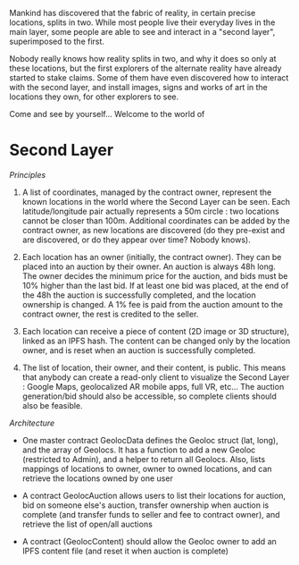 Mankind has discovered that the fabric of reality, in certain precise locations,
splits in two. While most people live their everyday lives in the main layer, some people
are able to see and interact in a "second layer", superimposed to the first.

Nobody really knows how reality splits in two, and why it does so only at these locations, but the first explorers
of the alternate reality have already started to stake claims. Some of them have even discovered how to
interact with the second layer, and install images, signs and works of art in the locations they own, for other explorers to see.

Come and see by yourself... Welcome to the world of

# Second Layer

*Principles*
1) A list of coordinates, managed by the contract owner, represent the known locations in the world where the Second Layer can be seen. Each latitude/longitude pair actually represents a 50m circle : two locations cannot be closer than 100m. Additional coordinates can be added by the contract owner, as new locations are discovered (do they pre-exist and are discovered, or do they appear over time? Nobody knows).

2) Each location has an owner (initially, the contract owner). They can be placed into an auction by their owner. An auction is always 48h long. The owner decides the minimum price for the auction, and bids must be 10% higher than the last bid. If at least one bid was placed, at the end of the 48h the auction is successfully completed, and the location ownership is changed. A 1% fee is paid from the auction amount to the contract owner, the rest is credited to the seller.

3) Each location can receive a piece of content (2D image or 3D structure), linked as an IPFS hash. The content can be changed only by the location owner, and is reset when an auction is successfully completed.

4) The list of location, their owner, and their content, is public. This means that anybody can create a read-only client to visualize the Second Layer : Google Maps, geolocalized AR mobile apps, full VR, etc... The auction generation/bid should also be accessible, so complete clients should also be feasible.

*Architecture*
* One master contract GeolocData defines the Geoloc struct (lat, long), and the array of Geolocs. It has a function to add a new Geoloc (restricted to Admin), and a helper to return all Geolocs. Also, lists mappings of locations to owner, owner to owned locations, and can retrieve the locations owned by one user

* A contract GeolocAuction allows users to list their locations for auction, bid on someone else's auction, transfer ownership when auction is complete (and transfer funds to seller and fee to contract owner), and retrieve the list of open/all auctions

* A contract (GeolocContent) should allow the Geoloc owner to add an IPFS content file (and reset it when auction is complete)
